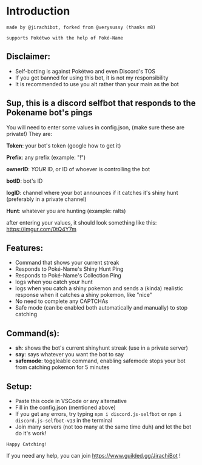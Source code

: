 # **Introduction**

`made by @jirachibot, forked from @verysussy (thanks m8)`

`supports Pokétwo with the help of Poké-Name`

## Disclaimer:
- Self-botting is against Pokétwo and even Discord's TOS
- If you get banned for using this bot, it is not my responsibility
- It is recommended to use you alt rather than your main as the bot

## Sup, this is a discord selfbot that responds to the Pokename bot's pings
You will need to enter some values in config.json, (make sure these are private!) They are:

**Token**: your bot's token (google how to get it)

**Prefix**: any prefix (example: "!")

**ownerID**: *YOUR* ID, or ID of whoever is controlling the bot

**botID**: bot's ID

**logID**: channel where your bot announces if it catches it's shiny hunt (preferably in a private channel)

**Hunt**: whatever you are hunting (example: ralts)


after entering your values, it should look something like this: https://imgur.com/0tQ4Y7m

## Features:

- Command that shows your current streak
- Responds to Poké-Name's Shiny Hunt Ping
- Responds to Poké-Name's Collection Ping
- logs when you catch your hunt
- logs when you catch a shiny pokemon and sends a (kinda) realistic response when it catches a shiny pokemon, like "nice"
- No need to complete any CAPTCHAs
- Safe mode (can be enabled both automatically and manually) to stop catching

## Command(s):

- **sh**: shows the bot's current shinyhunt streak (use in a private server)
- **say**: says whatever you want the bot to say
- **safemode**: toggleable command, enabling safemode stops your bot from catching pokemon for 5 minutes

## Setup:

- Paste this code in VSCode or any alternative
- Fill in the config.json (mentioned above)
- If you get any errors, try typing `npm i discord.js-selfbot` or `npm i discord.js-selfbot-v13` in the terminal 
- Join many servers (not too many at the same time duh) and let the bot do it's work!

`Happy Catching!`

If you need any help, you can join https://www.guilded.gg/JirachiBot !
